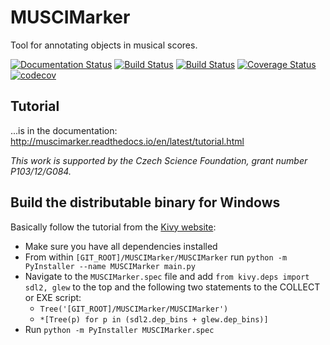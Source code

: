 # MUSCIMarker

Tool for annotating objects in musical scores.

[![Documentation Status](https://readthedocs.org/projects/muscimarker/badge/?version=latest)](https://muscimarker.readthedocs.io/en/latest/index.html)
[![Build Status](https://travis-ci.org/apacha/MUSCIMarker.svg?branch=develop)](https://travis-ci.org/apacha/MUSCIMarker)
[![Build Status](https://dev.azure.com/AlexanderPacha/MUSCIMarker/_apis/build/status/Test%20Build)](https://dev.azure.com/AlexanderPacha/MUSCIMarker/_build/latest?definitionId=1)
[![Coverage Status](https://coveralls.io/repos/github/apacha/MUSCIMarker/badge.svg?branch=develop)](https://coveralls.io/github/apacha/MUSCIMarker?branch=develop)
[![codecov](https://codecov.io/gh/apacha/MUSCIMarker/branch/develop/graph/badge.svg)](https://codecov.io/gh/apacha/MUSCIMarker)

## Tutorial

...is in the documentation:  http://muscimarker.readthedocs.io/en/latest/tutorial.html

*This work is supported by the Czech Science Foundation, grant number P103/12/G084.*

## Build the distributable binary for Windows

Basically follow the tutorial from the [Kivy website](https://kivy.org/docs/guide/packaging-windows.html):

- Make sure you have all dependencies installed
- From within `[GIT_ROOT]/MUSCIMarker/MUSCIMarker` run `python -m PyInstaller --name MUSCIMarker main.py`
- Navigate to the `MUSCIMarker.spec` file and add `from kivy.deps import sdl2, glew` to the top and the following two statements to the COLLECT or EXE script:
    - `Tree('[GIT_ROOT]/MUSCIMarker/MUSCIMarker')`
    - `*[Tree(p) for p in (sdl2.dep_bins + glew.dep_bins)]`
- Run `python -m PyInstaller MUSCIMarker.spec`